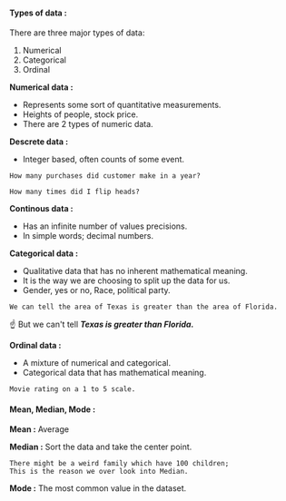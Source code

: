 #### Types of data :
There are three major types of data:

1. Numerical
2. Categorical
3. Ordinal

**Numerical data :**
- Represents some sort of quantitative measurements.
- Heights of people, stock price.
- There are 2 types of numeric data.

**Descrete data :**
- Integer based, often counts of some event.
```
How many purchases did customer make in a year?

How many times did I flip heads?
```

**Continous data :**
- Has an infinite number of values precisions.
- In simple words; decimal numbers.

**Categorical data :**
- Qualitative data that has no inherent mathematical meaning.
- It is the way we are choosing to split up the data for us.
- Gender, yes or no, Race, political party.

```
We can tell the area of Texas is greater than the area of Florida.
```
:point_up: But we can't tell **_Texas is greater than Florida._**

**Ordinal data :**
- A mixture of numerical and categorical.
- Categorical data that has mathematical meaning.

```
Movie rating on a 1 to 5 scale.
```

#### Mean, Median, Mode :
**Mean :**  Average

**Median :** Sort the data and take the center point.
```
There might be a weird family which have 100 children;
This is the reason we over look into Median.
```

**Mode :** The most common value in the dataset.